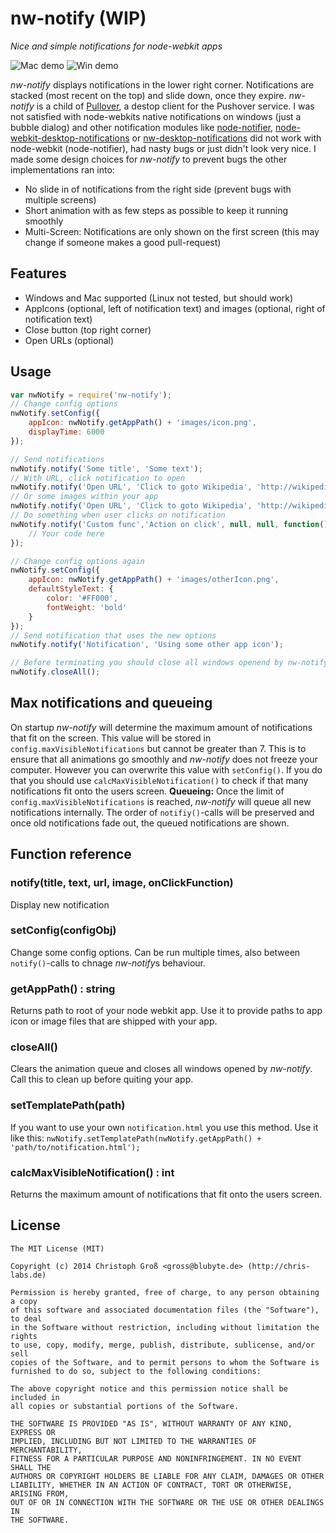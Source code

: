 # nw-notify (WIP)
*Nice and simple notifications for node-webkit apps*

![Mac demo](https://github.com/cgrossde/nw-notify/raw/gh-pages/nw-notify-mac-small.png)
![Win demo](https://raw.githubusercontent.com/cgrossde/nw-notify/gh-pages/nw-notify-windows-small.png)

*nw-notify* displays notifications in the lower right corner. Notifications are stacked (most recent on the top) and slide down, once they expire. *nw-notify* is a child of [Pullover](https://github.com/cgrossde/Pullover), a destop client for the Pushover service. I was not satisfied with node-webkits native notifications on windows (just a bubble dialog) and other notification modules like [node-notifier](https://github.com/mikaelbr/node-notifier), [node-webkit-desktop-notifications](https://github.com/edjafarov/node-webkit-desktop-notification) or [nw-desktop-notifications](https://github.com/robrighter/nw-desktop-notifications) did not work with node-webkit (node-notifier), had nasty bugs or just didn't look very nice. I made some design choices for *nw-notify* to prevent bugs the other implementations ran into:

* No slide in of notifications from the right side (prevent bugs with multiple screens)
* Short animation with as few steps as possible to keep it running smoothly
* Multi-Screen: Notifications are only shown on the first screen (this may change if someone makes a good pull-request)


## Features

* Windows and Mac supported (Linux not tested, but should work)
* AppIcons (optional, left of notification text) and images (optional, right of notification text)
* Close button (top right corner)
* Open URLs (optional)

## Usage

```JavaScript
var nwNotify = require('nw-notify');
// Change config options
nwNotify.setConfig({
    appIcon: nwNotify.getAppPath() + 'images/icon.png',
    displayTime: 6000
});

// Send notifications
nwNotify.notify('Some title', 'Some text');
// With URL, click notification to open
nwNotify.notify('Open URL', 'Click to goto Wikipedia', 'http://wikipedia.org');
// Or some images within your app
nwNotify.notify('Open URL', 'Click to goto Wikipedia', 'http://wikipedia.org', nwNotify.getAppPath() + 'pathTo/image/from/nwAppRoot/folder.png');
// Do something when user clicks on notification
nwNotify.notify('Custom func','Action on click', null, null, function() {
    // Your code here
});

// Change config options again
nwNotify.setConfig({
    appIcon: nwNotify.getAppPath() + 'images/otherIcon.png',
    defaultStyleText: {
        color: '#FF000',
        fontWeight: 'bold'
    }
});
// Send notification that uses the new options
nwNotify.notify('Notification', 'Using some other app icon');

// Before terminating you should close all windows openend by nw-notify
nwNotify.closeAll();
```

## Max notifications and queueing

On startup *nw-notify* will determine the maximum amount of notifications that fit on the screen. This value will be stored in `config.maxVisibleNotifications` but cannot be greater than 7. This is to ensure that all animations go smoothly and *nw-notify* does not freeze your computer. However you can overwrite this value with `setConfig()`. If you do that you should use `calcMaxVisibleNotification()` to check if that many notifications fit onto the users screen.
**Queueing:** Once the limit of `config.maxVisibleNotifications` is reached, *nw-notify* will queue all new notifications internally. The order of `notifiy()`-calls will be preserved and once old notifications fade out, the queued notifications are shown.

## Function reference

### notify(title, text, url, image, onClickFunction)
Display new notification

### setConfig(configObj)
Change some config options. Can be run multiple times, also between `notify()`-calls to chnage *nw-notify*s behaviour.

### getAppPath() : string
Returns path to root of your node webkit app. Use it to provide paths to app icon or image files that are shipped with your app.

### closeAll()
Clears the animation queue and closes all windows opened by *nw-notify*. Call this to clean up before quiting your app.

### setTemplatePath(path)
If you want to use your own `notification.html` you use this method. Use it like this: `nwNotify.setTemplatePath(nwNotify.getAppPath() + 'path/to/notification.html');`

### calcMaxVisibleNotification() : int
Returns the maximum amount of notifications that fit onto the users screen.



## License

    The MIT License (MIT)
    
    Copyright (c) 2014 Christoph Groß <gross@blubyte.de> (http://chris-labs.de)
    
    Permission is hereby granted, free of charge, to any person obtaining a copy
    of this software and associated documentation files (the "Software"), to deal
    in the Software without restriction, including without limitation the rights
    to use, copy, modify, merge, publish, distribute, sublicense, and/or sell
    copies of the Software, and to permit persons to whom the Software is
    furnished to do so, subject to the following conditions:
    
    The above copyright notice and this permission notice shall be included in
    all copies or substantial portions of the Software.
    
    THE SOFTWARE IS PROVIDED "AS IS", WITHOUT WARRANTY OF ANY KIND, EXPRESS OR
    IMPLIED, INCLUDING BUT NOT LIMITED TO THE WARRANTIES OF MERCHANTABILITY,
    FITNESS FOR A PARTICULAR PURPOSE AND NONINFRINGEMENT. IN NO EVENT SHALL THE
    AUTHORS OR COPYRIGHT HOLDERS BE LIABLE FOR ANY CLAIM, DAMAGES OR OTHER
    LIABILITY, WHETHER IN AN ACTION OF CONTRACT, TORT OR OTHERWISE, ARISING FROM,
    OUT OF OR IN CONNECTION WITH THE SOFTWARE OR THE USE OR OTHER DEALINGS IN
    THE SOFTWARE.
